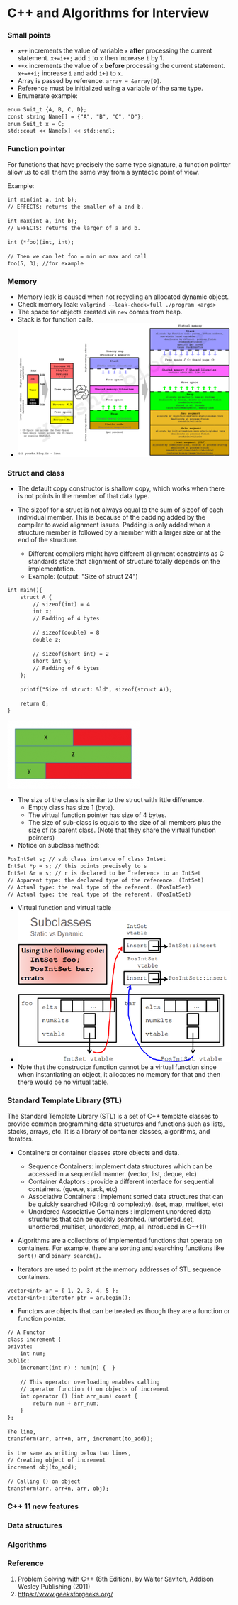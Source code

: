 # C++ and Algorithms for Interview

### Small points

- `x++` increments the value of variable `x` **after** processing the current statement. `x+=i++;` add `i` to `x` then increase `i` by 1. 
- `++x` increments the value of `x` **before** processing the current statement. `x+=++i;` increase `i` and add `i+1` to `x`.
- Array is passed by reference. `array = &array[0]`.
- Reference must be initialized using a variable of the same type.
- Enumerate example:
```
enum Suit_t {A, B, C, D};
const string Name[] = {"A", "B", "C", "D"};
enum Suit_t x = C;
std::cout << Name[x] << std::endl;
```

### Function pointer

For functions that have precisely the same type signature, a function pointer allow us to call them the same way from a syntactic point of view.

Example:

```
int min(int a, int b);
// EFFECTS: returns the smaller of a and b.

int max(int a, int b);
// EFFECTS: returns the larger of a and b.

int (*foo)(int, int);

// Then we can let foo = min or max and call
foo(5, 3); //for example
```

### Memory
 - Memory leak is caused when not recycling an allocated dynamic object.
 - Check memory leak: `valgrind --leak-check=full ./program <args>`
 - The space for objects created via `new` comes from heap.
 - Stack is for function calls.
 - ![Memory segmentation](./images/virtual-memory.jpg)

### Struct and class
 - The default copy constructor is shallow copy, which works when there is not points in the member of that data type.  
 
 - The sizeof for a struct is not always equal to the sum of sizeof of each individual member. This is because of the padding added by the compiler to avoid alignment issues. Padding is only added when a structure member is followed by a member with a larger size or at the end of the structure.
 
    - Different compilers might have different alignment constraints as C standards state that alignment of structure totally depends on the implementation.
    - Example: (output: "Size of struct 24")
```
int main(){
    struct A {
        // sizeof(int) = 4
        int x;
        // Padding of 4 bytes
  
        // sizeof(double) = 8
        double z;
  
        // sizeof(short int) = 2
        short int y;
        // Padding of 6 bytes
    };
  
    printf("Size of struct: %ld", sizeof(struct A));
  
    return 0;
}
```
![Size of struct](./images/struct_sizeof_ep.png)

  - The size of the class is similar to the struct with little difference.
    - Empty class has size 1 (byte).
    - The virtual function pointer has size of 4 bytes.
    - The size of sub-class is equals to the size of all members plus the size of its parent class. (Note that they share the virtual function pointers) 
  - Notice on subclass method:
```
PosIntSet s; // sub class instance of class Intset
IntSet *p = s; // this points precisely to s
IntSet &r = s; // r is declared to be “reference to an IntSet
// Apparent type: the declared type of the reference. (IntSet)
// Actual type: the real type of the referent. (PosIntSet)
// Actual type: the real type of the referent. (PosIntSet)
```
 - Virtual function and virtual table
 - ![Vatble](./images/vtable.png)
 - Note that the constructor function cannot be a virtual function since when instantiating an object, it allocates no memory for that and then there would be no virtual table.

### Standard Template Library (STL)

The Standard Template Library (STL) is a set of C++ template classes to provide common programming data structures and functions such as lists, stacks, arrays, etc. It is a library of container classes, algorithms, and iterators. 

- Containers or container classes store objects and data. 
  - Sequence Containers: implement data structures which can be accessed in a sequential manner. (vector, list, deque, etc)
  - Container Adaptors : provide a different interface for sequential containers. (queue, stack, etc)
  - Associative Containers : implement sorted data structures that can be quickly searched (O(log n) complexity). (set, map, multiset, etc)
  - Unordered Associative Containers : implement unordered data structures that can be quickly searched. (unordered_set, unordered_multiset,
unordered_map, all introduced in C++11)



- Algorithms are a collections of implemented functions that operate on containers. For example, there are sorting and searching functions like `sort()` and `binary_search()`.

- Iterators are used to point at the memory addresses of STL sequence containers.
```
vector<int> ar = { 1, 2, 3, 4, 5 };
vector<int>::iterator ptr = ar.begin();
```

- Functors are objects that can be treated as though they are a function or function pointer. 
```
// A Functor
class increment {
private:
    int num;
public:
    increment(int n) : num(n) {  }
  
    // This operator overloading enables calling
    // operator function () on objects of increment
    int operator () (int arr_num) const {
        return num + arr_num;
    }
};

The line,
transform(arr, arr+n, arr, increment(to_add));

is the same as writing below two lines,
// Creating object of increment
increment obj(to_add); 

// Calling () on object
transform(arr, arr+n, arr, obj);
```

### C++ 11 new features



### Data structures


### Algorithms



### Reference
  1. Problem Solving with C++ (8th Edition), by Walter Savitch, Addison Wesley Publishing (2011)
  2. https://www.geeksforgeeks.org/
 
